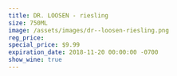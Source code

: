 ```yaml
---
title: DR. LOOSEN - riesling
size: 750ML
image: /assets/images/dr--loosen-riesling.png
reg_price:
special_price: $9.99
expiration_date: 2018-11-20 00:00:00 -0700
show_wine: true
---
```


